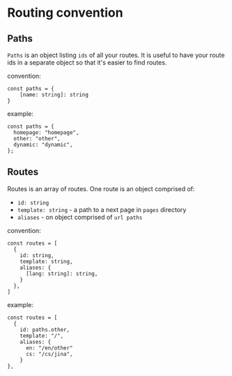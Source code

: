 # Routing convention

## Paths
`Paths` is an object listing `ids` of all your routes. It is useful to have your route ids in a separate object so that it's easier to find routes.

convention:
```
const paths = {
    [name: string]: string
}
```
example:
```
const paths = {
  homepage: "homepage",
  other: "other",
  dynamic: "dynamic",
};
```

## Routes
Routes is an array of routes. One route is an object comprised of:  
- `id: string`
- `template: string` - a path to a next page in `pages` directory
- `aliases` - on object comprised of `url paths` 

convention:
```
const routes = [
  {
    id: string,
    template: string,
    aliases: {
      [lang: string]: string,
    }
  },
]
```

example:
```
const routes = [
  {
    id: paths.other,
    template: "/",
    aliases: {
      en: "/en/other"
      cs: "/cs/jina",
    }
},